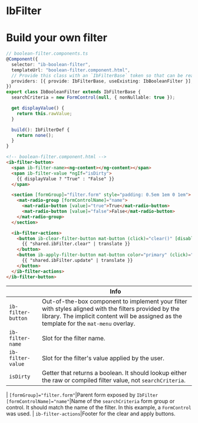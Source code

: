 <h1>IbFilter</h1>

# Build your own filter

```typescript
// boolean-filter.components.ts
@Component({
  selector: "ib-boolean-filter",
  templateUrl: "boolean-filter.component.html",
  // Provide this class with an `IbFilterBase` token so that can be read by `IbFilter`
  providers: [{ provide: IbFilterBase, useExisting: IbBooleanFilter }],
})
export class IbBooleanFilter extends IbFilterBase {
  searchCriteria = new FormControl(null, { nonNullable: true });

  get displayValue() {
    return this.rawValue;
  }

  build(): IbFilterDef {
    return none();
  }
}
```

```html
<!-- boolean-filter.component.html -->
<ib-filter-button>
  <span ib-filter-name><ng-content></ng-content></span>
  <span ib-filter-value *ngIf="isDirty">
    {{ displayValue ? "True" : "False" }}
  </span>

  <section [formGroup]="filter.form" style="padding: 0.5em 1em 0 1em">
    <mat-radio-group [formControlName]="name">
      <mat-radio-button [value]="true">True</mat-radio-button>
      <mat-radio-button [value]="false">False</mat-radio-button>
    </mat-radio-group>
  </section>

  <ib-filter-actions>
    <button ib-clear-filter-button mat-button (click)="clear()" [disabled]="!isDirty">
      {{ "shared.ibFilter.clear" | translate }}
    </button>
    <button ib-apply-filter-button mat-button color="primary" (click)="applyFilter()">
      {{ "shared.ibFilter.update" | translate }}
    </button>
  </ib-filter-actions>
</ib-filter-button>
```

||Info
|-|-|
`ib-filter-button`|Out-of-the-box component to implement your filter with styles aligned with the filters provided by the library.  The implicit content will be assigned as the template for the `mat-menu` overlay.
`ib-filter-name`|Slot for the filter name.
`ib-filter-value`|Slot for the filter's value applied by the user.
`isDirty`|Getter that returns a boolean. It should lookup either the raw or compiled filter value, not `searchCriteria`.
|
`[formGroup]="filter.form"`|Parent form exposed by `IbFilter`
`[formControlName]="name"`|Name of the `searchCriteria` form group or control. It should match the name of the filter. In this example, a `FormControl` was used.
|
`ib-filter-actions`|Footer for the clear and apply buttons.
